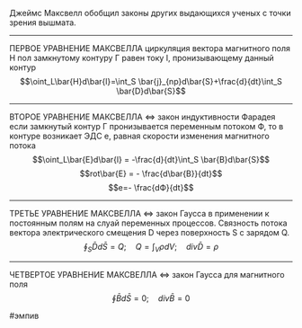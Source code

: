 Джеймс Максвелл обобщил законы других выдающихся ученых с точки зрения вышмата.

---
ПЕРВОЕ УРАВНЕНИЕ МАКСВЕЛЛА
циркуляция вектора магнитного поля H пол замкнутому контуру Г равен току I, пронизывающему данный контур
$$\oint_L\bar{H}d\bar{l}=\int_S \bar{j}_{np}d\bar{S}+\frac{d}{dt}\int_S \bar{D}d\bar{S}$$

---
ВТОРОЕ УРАВНЕНИЕ МАКСВЕЛЛА <=> закон индуктивности Фарадея
если замкнутый контур Г пронизывается переменным потоком Ф, то в контуре возникает ЭДС е, равная скорости изменения магнитного потока
$$\oint_L\bar{E}d\bar{l} = -\frac{d}{dt}\int_S \bar{B}d\bar{S}$$
$$rot\bar{E} = - \frac{d\bar{B}}{dt}$$
$$e=- \frac{dФ}{dt}$$

---
ТРЕТЬЕ УРАВНЕНИЕ МАКСВЕЛЛА <=> закон Гаусса в применении к постоянным полям на слуай переменных процессов.
Связность потока вектора электрического смещения D через поверхность S с зарядом Q.
$$\oint_S \bar{D}d\bar{S}=Q;\quad Q = \int_V \rho dV; \quad div\bar{D}=\rho$$

---
ЧЕТВЕРТОЕ УРАВНЕНИЕ МАКСВЕЛЛА <=> закон Гаусса для магнитного поля
$$\oint\bar{B}d\bar{S}= 0; \quad div\bar{B} = 0 $$


#эмпив 